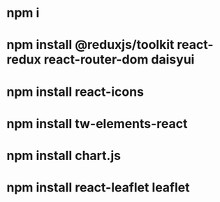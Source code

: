 # npm i
# npm install @reduxjs/toolkit react-redux react-router-dom daisyui
# npm install react-icons
# npm install tw-elements-react
# npm install chart.js
# npm install react-leaflet leaflet


